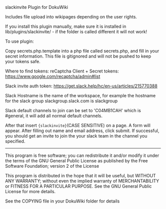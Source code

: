 slackinvite Plugin for DokuWiki

Includes file upload into wikipages depending on the user rights.

If you install this plugin manually, make sure it is installed in
lib/plugins/slackinvite/ - if the folder is called different it
will not work!

To use plugin:

Copy secrets.php.template into a php file called secrets.php, and fill in your secret information. 
This file is gitignored and will not be pushed to keep your tokens safe.

Where to find tokens:
reCaptcha Client + Secret tokens: https://www.google.com/recaptcha/admin#list

Slack invite auth token: https://get.slack.help/hc/en-us/articles/215770388

Slack Hostname is the name of the workspace, for example the hostname for the slack group slackgroup.slack.com is slackgroup

Slack default channels to join can be set to 'C04MB1CAH' which is #general, it will add all normal default channels.

After that insert ` {slackinvite} `(CASE SENSITIVE) on a page.  A form will appear.
After filling out name and email address, click submit.  If successful,
you should get an invite to join the your slack team in the channel you specified.

----

This program is free software; you can redistribute it and/or modify
it under the terms of the GNU General Public License as published by
the Free Software Foundation; version 2 of the License

This program is distributed in the hope that it will be useful,
but WITHOUT ANY WARRANTY; without even the implied warranty of
MERCHANTABILITY or FITNESS FOR A PARTICULAR PURPOSE.  See the
GNU General Public License for more details.

See the COPYING file in your DokuWiki folder for details
